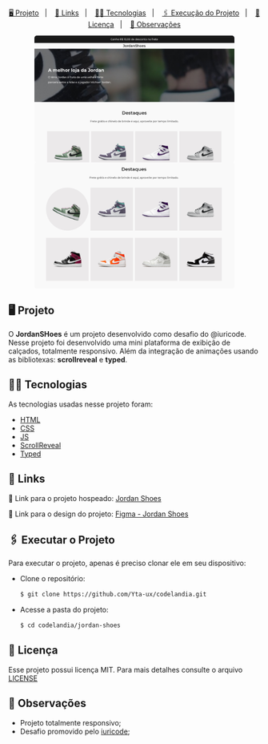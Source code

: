 <p align="center">
    <a href="#-projeto">🖥 Projeto</a>&nbsp;&nbsp;&nbsp;|&nbsp;&nbsp;&nbsp;
    <a href="#-projeto">🔗 Links</a>&nbsp;&nbsp;&nbsp;|&nbsp;&nbsp;&nbsp;
    <a href="#-tecnologias">👨‍💻 Tecnologias</a>&nbsp;&nbsp;&nbsp;|&nbsp;&nbsp;&nbsp;
    <a href="#-executar-o-projeto">🖇 Execução do Projeto</a>&nbsp;&nbsp;&nbsp;|&nbsp;&nbsp;&nbsp;
    <a href="#-licença">📃 Licença</a>&nbsp;&nbsp;&nbsp;|&nbsp;&nbsp;&nbsp;
    <a href="#-observações">📌 Observações</a>
</p>
<div style="display: flex; flex-direction: row; justify-content: center; align-items: center; flex-wrap: wrap"  align="center">
    <img width="400" style="border-radius: 5px" height="auto" alt="Página principal da plataforma JordanShoes" src=".github/home1.png"/>
        <img width="400" style="border-radius: 5px" height="auto" alt="Página principal da plataforma JordanShoes" src=".github/home2.png"/>
</div>

## 🖥 Projeto
O **JordanSHoes** é um projeto desenvolvido como desafio do @iuricode. Nesse projeto foi desenvolvido uma mini plataforma de exibição de calçados, totalmente responsivo. Além da integração de animações usando as bibliotexas: **scrollreveal** e **typed**.

## 👨‍💻 Tecnologias
As tecnologias usadas nesse projeto foram:
- [HTML](https://developer.mozilla.org/en-US/docs/Web/HTML)
- [CSS](https://developer.mozilla.org/en-US/docs/Web/CSS)
- [JS](https://developer.mozilla.org/en-US/docs/Web/JavaScript)
- [ScrollReveal](https://scrollrevealjs.org/)
- [Typed](https://mattboldt.com/demos/typed-js/)


## 🔗 Links

🤖 Link para o projeto hospeado: [Jordan Shoes](https://yta-ux.github.io/codelandia/jordan-shoes/)

🎨 Link para o design do projeto: [Figma - Jordan Shoes](https://www.figma.com/file/Yb9IBH56g7T1hdIyZ3BMNO/Desafios---Codel%C3%A2ndia?node-id=1883%3A2&t=a3itppwhS5YjTWDP-0)


## 🖇 Executar o Projeto
Para executar o projeto, apenas é preciso clonar ele em seu dispositivo:

- Clone o repositório:
    ```bash
    $ git clone https://github.com/Yta-ux/codelandia.git
    ```
- Acesse a pasta do projeto:
    ```bash
    $ cd codelandia/jordan-shoes
    ```
 
##  📃 Licença
Esse projeto possui licença MIT. Para mais detalhes consulte o arquivo [LICENSE](LICENSE.md)


## 📌 Observações
- Projeto totalmente responsivo;
- Desafio promovido pelo [iuricode](https://github.com/iuricode);
